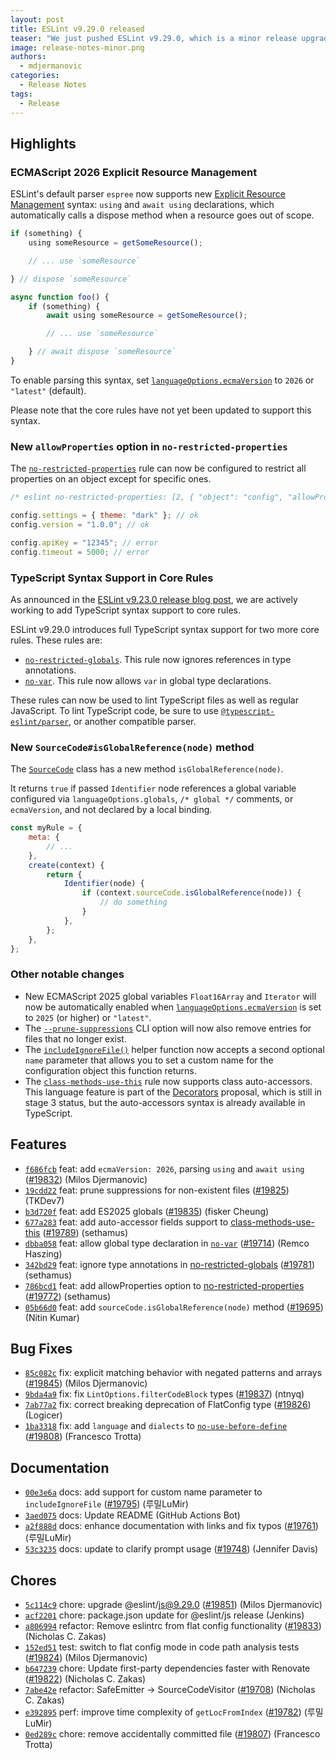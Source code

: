 ```yaml
---
layout: post
title: ESLint v9.29.0 released
teaser: "We just pushed ESLint v9.29.0, which is a minor release upgrade of ESLint. This release adds some new features and fixes several bugs found in the previous release."
image: release-notes-minor.png
authors:
  - mdjermanovic
categories:
  - Release Notes
tags:
  - Release
---
```



## Highlights

### ECMAScript 2026 Explicit Resource Management

ESLint's default parser `espree` now supports new [Explicit Resource Management](https://github.com/tc39/proposal-explicit-resource-management) syntax: `using` and `await using` declarations, which automatically calls a dispose method when a resource goes out of scope.

```js
if (something) {
    using someResource = getSomeResource();

    // ... use `someResource`

} // dispose `someResource`

async function foo() {
    if (something) {
        await using someResource = getSomeResource();

        // ... use `someResource`

    } // await dispose `someResource`
}
```

To enable parsing this syntax, set [`languageOptions.ecmaVersion`](/docs/latest/use/configure/language-options#specifying-javascript-options) to `2026` or `"latest"` (default).

Please note that the core rules have not yet been updated to support this syntax.

### New `allowProperties` option in `no-restricted-properties`

The [`no-restricted-properties`](/docs/latest/rules/no-restricted-properties) rule can now be configured to restrict all properties on an object except for specific ones.

```js
/* eslint no-restricted-properties: [2, { "object": "config", "allowProperties": ["settings", "version"] }] */

config.settings = { theme: "dark" }; // ok
config.version = "1.0.0"; // ok

config.apiKey = "12345"; // error
config.timeout = 5000; // error
```

### TypeScript Syntax Support in Core Rules

As announced in the [ESLint v9.23.0 release blog post](/blog/2025/03/eslint-v9.23.0-released/), we are actively working to add TypeScript syntax support to core rules.

ESLint v9.29.0 introduces full TypeScript syntax support for two more core rules. These rules are:

* [`no-restricted-globals`](/docs/latest/rules/no-restricted-globals). This rule now ignores references in type annotations.
* [`no-var`](/docs/latest/rules/no-var). This rule now allows `var` in global type declarations.

These rules can now be used to lint TypeScript files as well as regular JavaScript.
To lint TypeScript code, be sure to use [`@typescript-eslint/parser`](https://typescript-eslint.io/packages/parser/), or another compatible parser.

### New `SourceCode#isGlobalReference(node)` method

The [`SourceCode`](/docs/latest/extend/custom-rules#accessing-the-source-code) class has a new method `isGlobalReference(node)`.

It returns `true` if passed `Identifier` node references a global variable configured via `languageOptions.globals`, `/* global */` comments, or `ecmaVersion`, and not declared by a local binding.

```js
const myRule = {
    meta: {
        // ...
    },
    create(context) {
        return {
            Identifier(node) {
                if (context.sourceCode.isGlobalReference(node)) {
                    // do something
                }
            },
        };
    },
};
```

### Other notable changes

* New ECMAScript 2025 global variables `Float16Array` and `Iterator` will now be automatically enabled when [`languageOptions.ecmaVersion`](/docs/latest/use/configure/language-options#specifying-javascript-options) is set to `2025` (or higher) or `"latest"`.
* The [`--prune-suppressions`](/docs/latest/use/command-line-interface#--prune-suppressions) CLI option will now also remove entries for files that no longer exist.
* The [`includeIgnoreFile()`](/docs/latest/use/configure/ignore#including-gitignore-files) helper function now accepts a second optional `name` parameter that allows you to set a custom name for the configuration object this function returns.
* The [`class-methods-use-this`](/docs/latest/rules/class-methods-use-this) rule now supports class auto-accessors. This language feature is part of the [Decorators](https://github.com/tc39/proposal-decorators) proposal, which is still in stage 3 status, but the auto-accessors syntax is already available in TypeScript.





## Features


* [`f686fcb`](https://github.com/eslint/eslint/commit/f686fcb51e47cf53b891ae595684afe8a0ef584d) feat: add `ecmaVersion: 2026`, parsing `using` and `await using` ([#19832](https://github.com/eslint/eslint/issues/19832)) (Milos Djermanovic)
* [`19cdd22`](https://github.com/eslint/eslint/commit/19cdd226bb5957f8f7e8cb4e92d38aafe47f8ff4) feat: prune suppressions for non-existent files ([#19825](https://github.com/eslint/eslint/issues/19825)) (TKDev7)
* [`b3d720f`](https://github.com/eslint/eslint/commit/b3d720f82f08022a33b10f0437111e7d270b8e3c) feat: add ES2025 globals ([#19835](https://github.com/eslint/eslint/issues/19835)) (fisker Cheung)
* [`677a283`](https://github.com/eslint/eslint/commit/677a2837a17320f54a8869682af128a2a7d77579) feat: add auto-accessor fields support to [class-methods-use-this](/docs/rules/class-methods-use-this) ([#19789](https://github.com/eslint/eslint/issues/19789)) (sethamus)
* [`dbba058`](https://github.com/eslint/eslint/commit/dbba0589f5509223658b73de6eb721f659bcec47) feat: allow global type declaration in [`no-var`](/docs/rules/no-var) ([#19714](https://github.com/eslint/eslint/issues/19714)) (Remco Haszing)
* [`342bd29`](https://github.com/eslint/eslint/commit/342bd29e1a10a4b521ed0dbb6d889dcfc137e863) feat: ignore type annotations in [no-restricted-globals](/docs/rules/no-restricted-globals) ([#19781](https://github.com/eslint/eslint/issues/19781)) (sethamus)
* [`786bcd1`](https://github.com/eslint/eslint/commit/786bcd13652b90c5bd0c7201610b856ad1b87542) feat: add allowProperties option to [no-restricted-properties](/docs/rules/no-restricted-properties) ([#19772](https://github.com/eslint/eslint/issues/19772)) (sethamus)
* [`05b66d0`](https://github.com/eslint/eslint/commit/05b66d05bd68214f2fa1ab53fb2734c9d9e5348a) feat: add `sourceCode.isGlobalReference(node)` method ([#19695](https://github.com/eslint/eslint/issues/19695)) (Nitin Kumar)






## Bug Fixes


* [`85c082c`](https://github.com/eslint/eslint/commit/85c082c54bd42ad818f5938b8fb1fb2aa0a1912f) fix: explicit matching behavior with negated patterns and arrays ([#19845](https://github.com/eslint/eslint/issues/19845)) (Milos Djermanovic)
* [`9bda4a9`](https://github.com/eslint/eslint/commit/9bda4a9bf18c9fef91cdd93921a0935ffcf9a9fc) fix: fix `LintOptions.filterCodeBlock` types ([#19837](https://github.com/eslint/eslint/issues/19837)) (ntnyq)
* [`7ab77a2`](https://github.com/eslint/eslint/commit/7ab77a2c7605126daaa7e7f7ab75b5c252677d12) fix: correct breaking deprecation of FlatConfig type ([#19826](https://github.com/eslint/eslint/issues/19826)) (Logicer)
* [`1ba3318`](https://github.com/eslint/eslint/commit/1ba33181ab300588a803434884c054ed003f0bbd) fix: add `language` and `dialects` to [`no-use-before-define`](/docs/rules/no-use-before-define) ([#19808](https://github.com/eslint/eslint/issues/19808)) (Francesco Trotta)




## Documentation


* [`00e3e6a`](https://github.com/eslint/eslint/commit/00e3e6ad1357df7d46be51d3f305efecb90244a7) docs: add support for custom name parameter to `includeIgnoreFile` ([#19795](https://github.com/eslint/eslint/issues/19795)) (루밀LuMir)
* [`3aed075`](https://github.com/eslint/eslint/commit/3aed0756ed3669ac27fc243c81fd82e3d0e6973b) docs: Update README (GitHub Actions Bot)
* [`a2f888d`](https://github.com/eslint/eslint/commit/a2f888d679e2a44964da596a4158911819e1d31d) docs: enhance documentation with links and fix typos ([#19761](https://github.com/eslint/eslint/issues/19761)) (루밀LuMir)
* [`53c3235`](https://github.com/eslint/eslint/commit/53c3235ba1c90a85a44f0abd18998ccc4e0445bf) docs: update to clarify prompt usage ([#19748](https://github.com/eslint/eslint/issues/19748)) (Jennifer Davis)








## Chores


* [`5c114c9`](https://github.com/eslint/eslint/commit/5c114c962f29d0b33e6439e9ab0985014af06b9f) chore: upgrade @eslint/js@9.29.0 ([#19851](https://github.com/eslint/eslint/issues/19851)) (Milos Djermanovic)
* [`acf2201`](https://github.com/eslint/eslint/commit/acf2201a067d062e007b1b7b164b8e96fa1af50f) chore: package.json update for @eslint/js release (Jenkins)
* [`a806994`](https://github.com/eslint/eslint/commit/a806994263e54e4bc1481736b1c0626c8b770808) refactor: Remove eslintrc from flat config functionality ([#19833](https://github.com/eslint/eslint/issues/19833)) (Nicholas C. Zakas)
* [`152ed51`](https://github.com/eslint/eslint/commit/152ed51329d82c6e7375f41a105e01b31750e17f) test: switch to flat config mode in code path analysis tests ([#19824](https://github.com/eslint/eslint/issues/19824)) (Milos Djermanovic)
* [`b647239`](https://github.com/eslint/eslint/commit/b647239272931e0a947500b2f554fc8ccdf8adfd) chore: Update first-party dependencies faster with Renovate ([#19822](https://github.com/eslint/eslint/issues/19822)) (Nicholas C. Zakas)
* [`7abe42e`](https://github.com/eslint/eslint/commit/7abe42e2de931289e19e34e390d16936cf6faf64) refactor: SafeEmitter -> SourceCodeVisitor ([#19708](https://github.com/eslint/eslint/issues/19708)) (Nicholas C. Zakas)
* [`e392895`](https://github.com/eslint/eslint/commit/e39289596757702b6c8d747d5ab9c1a7820c108f) perf: improve time complexity of `getLocFromIndex` ([#19782](https://github.com/eslint/eslint/issues/19782)) (루밀LuMir)
* [`0ed289c`](https://github.com/eslint/eslint/commit/0ed289c5ceed1c10b599b22c8b9374a5a3a144dd) chore: remove accidentally committed file ([#19807](https://github.com/eslint/eslint/issues/19807)) (Francesco Trotta)


